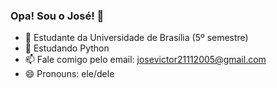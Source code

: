 ### Opa! Sou o José! 👋

- 🔭 Estudante da Universidade de Brasília (5º semestre)
- 🌱 Estudando Python
- 📫 Fale comigo pelo email: josevictor21112005@gmail.com
- 😄 Pronouns: ele/dele

